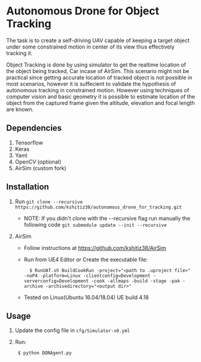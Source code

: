 # Autonomous Drone for Object Tracking
The task is to create a self-driving UAV capable of keeping a target object under some constrained motion in center of its view thus effectively tracking it.

Object Tracking is done by using simulator to get the realtime location of the object being tracked, Car incase of AirSim. This scenario might not be practical since getting accurate location of tracked object is not possible in most scenarios, however it is suffecient to validate the hypothesis of autonomous tracking in constrained motion. However using techniques of computer vision and basic geometry it is possible to estimate location of the object from the captured frame given the altitude, elevation and focal length are known.

## Dependencies
1. Tensorflow
2. Keras
3. Yaml
4. OpenCV (optional)
5. AirSim (custom fork)

## Installation
1. Run `git clone --recursive https://github.com/kshitiz38/autonomous_drone_for_tracking.git`
    - NOTE: If you didn't clone with the --recursive flag run manually the following code
        `git submodule update --init --recursive`

2. AirSim
    - Follow instructions at https://github.com/kshitiz38/AirSim
    - Run from UE4 Editor or Create the executable file:

            $ RunUAT.sh BuildCookRun -project="<path to .uproject file>" -noP4 -platform=Linux -clientconfig=Development -serverconfig=Development -cook -allmaps -build -stage -pak -archive -archivedirectory="<output dir>"

    - Tested on Linux(Ubuntu 16.04/18.04) UE build 4.18


## Usage
1. Update the config file in `cfg/Simulator-v0.yml`
2. Run:

        $ python DQNAgent.py
